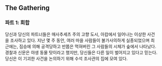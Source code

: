 ## The Gathering

### 파트 1: 회합

당신과 당신의 파트너들은 매사추세츠 주의 고향 도시, 아캄에서 일어나는 이상한 사건을 조사하고 있다. 지난 몇 주 동안, 여러 마을 사람들이 불가사의하게 실종되었으며 최근에는, 짐승에 의해 공격당하고 반쯤은 먹혀버린 그 사람들의 시체가 숲에서 나타났다. 경찰과 신문은 야생 동물 탓이라고 했지만, 당신들은 다른 일이 벌어지고 있다고 믿는다. 당신은 이 기괴한 사건을 논의하기 위해 수석 조사관의 집에 모여 있다.
